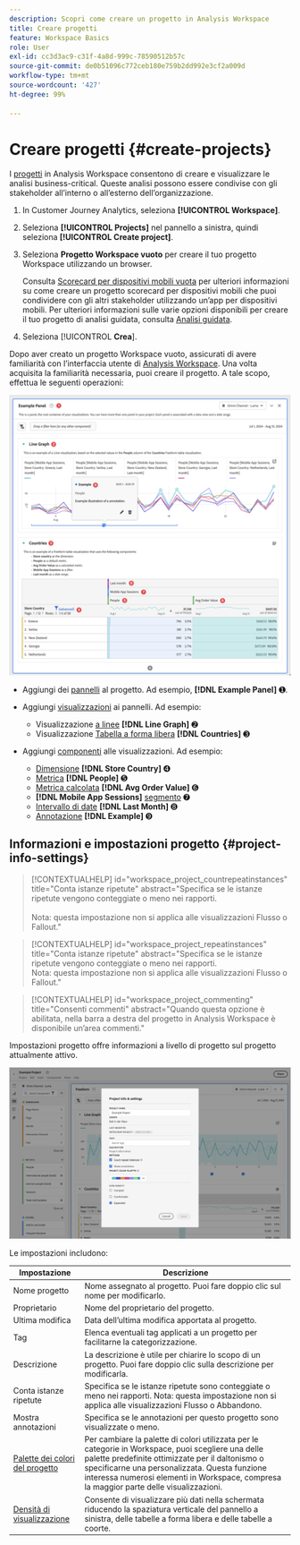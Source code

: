 ```yaml
---
description: Scopri come creare un progetto in Analysis Workspace
title: Creare progetti
feature: Workspace Basics
role: User
exl-id: cc3d3ac9-c31f-4a8d-999c-78590512b57c
source-git-commit: de0b51096c772ceb180e759b2dd992e3cf2a009d
workflow-type: tm+mt
source-wordcount: '427'
ht-degree: 99%

---
```


# Creare progetti {#create-projects}


I [progetti](/help/analysis-workspace/build-workspace-project/freeform-overview.md) in Analysis Workspace consentono di creare e visualizzare le analisi business-critical.  Queste analisi possono essere condivise con gli stakeholder all’interno o all’esterno dell’organizzazione.

1. In Customer Journey Analytics, seleziona **[!UICONTROL Workspace]**.

1. Seleziona **[!UICONTROL Projects]** nel pannello a sinistra, quindi seleziona **[!UICONTROL Create project]**.

1. Seleziona **Progetto Workspace vuoto** per creare il tuo progetto Workspace utilizzando un browser.

   Consulta [Scorecard per dispositivi mobili vuota](/help/mobile-app/curator.md) per ulteriori informazioni su come creare un progetto scorecard per dispositivi mobili che puoi condividere con gli altri stakeholder utilizzando un’app per dispositivi mobili. Per ulteriori informazioni sulle varie opzioni disponibili per creare il tuo progetto di analisi guidata, consulta [Analisi guidata](/help/guided-analysis/overview.md).

1. Seleziona [!UICONTROL **Crea**].


Dopo aver creato un progetto Workspace vuoto, assicurati di avere familiarità con l’interfaccia utente di [Analysis Workspace](/help/analysis-workspace/home.md). Una volta acquisita la familiarità necessaria, puoi creare il progetto. A tale scopo, effettua le seguenti operazioni:

![Progetto di esempio](assets/example-project.png)

* Aggiungi dei [pannelli](/help/analysis-workspace/c-panels/panels.md) al progetto. Ad esempio, **[!DNL Example Panel]** ➊.

* Aggiungi [visualizzazioni](/help/analysis-workspace/visualizations/freeform-analysis-visualizations.md) ai pannelli. Ad esempio:
   * Visualizzazione [a linee](/help/analysis-workspace/visualizations/line.md) **[!DNL Line Graph]** ➋
   * Visualizzazione [Tabella a forma libera](/help/analysis-workspace/visualizations/freeform-table/freeform-table.md) **[!DNL Countries]** ➌
* Aggiungi [componenti](/help/components/overview.md) alle visualizzazioni. Ad esempio:
   * [Dimensione](/help/components/dimensions/overview.md) **[!DNL Store Country]** ➍
   * [Metrica](/help/components/apply-create-metrics.md) **[!DNL People]** ➎
   * [Metrica calcolata](/help/components/calc-metrics/calc-metr-overview.md) **[!DNL Avg Order Value]** ➏
   * **[!DNL Mobile App Sessions]** [segmento](/help/components/filters/filters-overview.md) ➐
   * [Intervallo di date](/help/components/date-ranges/overview.md) **[!DNL Last Month]** ➑
   * [Annotazione](/help/components/annotations/overview.md) **[!DNL Example]** ➒


## Informazioni e impostazioni progetto {#project-info-settings}

>[!CONTEXTUALHELP]
>id="workspace_project_countrepeatinstances"
>title="Conta istanze ripetute"
>abstract="Specifica se le istanze ripetute vengono conteggiate o meno nei rapporti.<br/><br/>Nota: questa impostazione non si applica alle visualizzazioni Flusso o Fallout."

>[!CONTEXTUALHELP]
>id="workspace_project_repeatinstances"
>title="Conta istanze ripetute"
>abstract="Specifica se le istanze ripetute vengono conteggiate o meno nei rapporti.<br/>Nota: questa impostazione non si applica alle visualizzazioni Flusso o Fallout."


>[!CONTEXTUALHELP]
>id="workspace_project_commenting"
>title="Consenti commenti"
>abstract="Quando questa opzione è abilitata, nella barra a destra del progetto in Analysis Workspace è disponibile un’area commenti."


Impostazioni progetto offre informazioni a livello di progetto sul progetto attualmente attivo.

![Finestra Informazioni e impostazioni progetto.](./assets/projectinfo.png)

Le impostazioni includono:

| Impostazione | Descrizione |
|---|---|
| Nome progetto | Nome assegnato al progetto. Puoi fare doppio clic sul nome per modificarlo. |
| Proprietario | Nome del proprietario del progetto. |
| Ultima modifica | Data dell’ultima modifica apportata al progetto. |
| Tag | Elenca eventuali tag applicati a un progetto per facilitarne la categorizzazione. |
| Descrizione | La descrizione è utile per chiarire lo scopo di un progetto. Puoi fare doppio clic sulla descrizione per modificarla. |
| Conta istanze ripetute | Specifica se le istanze ripetute sono conteggiate o meno nei rapporti. Nota: questa impostazione non si applica alle visualizzazioni Flusso o Abbandono. |
| Mostra annotazioni | Specifica se le annotazioni per questo progetto sono visualizzate o meno. |
| [Palette dei colori del progetto](/help/analysis-workspace/build-workspace-project/color-palettes.md) | Per cambiare la palette di colori utilizzata per le categorie in Workspace, puoi scegliere una delle palette predefinite ottimizzate per il daltonismo o specificarne una personalizzata. Questa funzione interessa numerosi elementi in Workspace, compresa la maggior parte delle visualizzazioni. |
| [Densità di visualizzazione](/help/analysis-workspace/build-workspace-project/view-density.md) | Consente di visualizzare più dati nella schermata riducendo la spaziatura verticale del pannello a sinistra, delle tabelle a forma libera e delle tabelle a coorte. |

<!--

Add this to the table above - exchange - for pipe: (End of April, 2025 when project commenting is GA)

Allow commenting - When this option is enabled, a comments area is available in the right rail of the project in Analysis Workspace. For more information, see [Add and manage comments in projects](/help/analysis-workspace/build-workspace-project/comment-projects.md). 

-->



